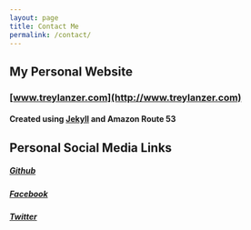 ```yaml
---
layout: page
title: Contact Me
permalink: /contact/
---
```


## My Personal Website
### [www.treylanzer.com](http://www.treylanzer.com)
#### Created using [Jekyll](https://jekyllrb.com/) and Amazon Route 53

## Personal Social Media Links
##### [Github](https://github.com/TexasBullet26)
##### [Facebook](https://www.facebook.com/trey.lanzer)
##### [Twitter](https://twitter.com/TexasBullet26)
